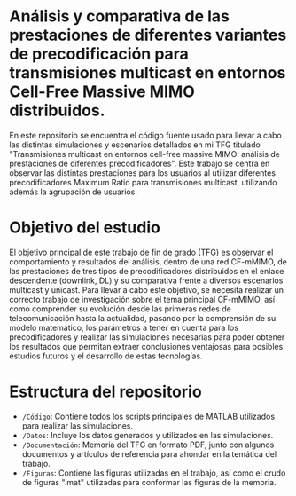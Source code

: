 # Análisis y comparativa de las prestaciones de diferentes variantes de precodificación para transmisiones multicast en entornos Cell-Free Massive MIMO distribuidos.
En este repositorio se encuentra el código fuente usado para llevar a cabo las distintas simulaciones y escenarios detallados en mi TFG titulado "Transmisiones multicast en entornos cell-free massive MIMO: análisis de prestaciones de diferentes precodificadores". Este trabajo se centra en observar las distintas prestaciones para los usuarios al utilizar diferentes precodificadores Maximum Ratio para transmisiones multicast, utilizando además la agrupación de usuarios.
# Objetivo del estudio
El objetivo principal de este trabajo de fin de grado (TFG) es observar el comportamiento y resultados del análisis, dentro de una red CF-mMIMO, de las prestaciones de tres tipos de precodificadores distribuidos en el enlace descendente (downlink, DL) y su comparativa frente a diversos escenarios multicast y unicast. Para llevar a cabo este objetivo, se necesita realizar un correcto trabajo de investigación sobre el tema principal CF-mMIMO, así como comprender su evolución desde las primeras redes de telecomunicación hasta la actualidad, pasando por la comprensión de su modelo matemático, los parámetros a tener en cuenta para los precodificadores y realizar las simulaciones necesarias para poder obtener los resultados que permitan extraer conclusiones ventajosas para posibles estudios futuros y el desarrollo de estas tecnologías.
# Estructura del repositorio
- `/Código`: Contiene todos los scripts principales de MATLAB utilizados para realizar las simulaciones.
- `/Datos`: Incluye los datos generados y utilizados en las simulaciones.
- `/Documentación`: Memoria del TFG en formato PDF, junto con algunos documentos y artículos de referencia para ahondar en la temática del trabajo.
- `/Figuras`: Contiene las figuras utilizadas en el trabajo, así como el crudo de figuras ".mat" utilizadas para conformar las figuras de la memoria.
